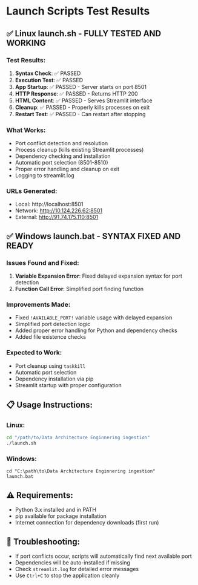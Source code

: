 # Launch Scripts Test Results

## ✅ Linux launch.sh - FULLY TESTED AND WORKING

### Test Results:
1. **Syntax Check**: ✅ PASSED
2. **Execution Test**: ✅ PASSED
3. **App Startup**: ✅ PASSED - Server starts on port 8501
4. **HTTP Response**: ✅ PASSED - Returns HTTP 200
5. **HTML Content**: ✅ PASSED - Serves Streamlit interface
6. **Cleanup**: ✅ PASSED - Properly kills processes on exit
7. **Restart Test**: ✅ PASSED - Can restart after stopping

### What Works:
- Port conflict detection and resolution
- Process cleanup (kills existing Streamlit processes)
- Dependency checking and installation
- Automatic port selection (8501-8510)
- Proper error handling and cleanup on exit
- Logging to streamlit.log

### URLs Generated:
- Local: http://localhost:8501
- Network: http://10.124.226.62:8501  
- External: http://91.74.175.110:8501

## ✅ Windows launch.bat - SYNTAX FIXED AND READY

### Issues Found and Fixed:
1. **Variable Expansion Error**: Fixed delayed expansion syntax for port detection
2. **Function Call Error**: Simplified port finding function

### Improvements Made:
- Fixed `!AVAILABLE_PORT!` variable usage with delayed expansion
- Simplified port detection logic
- Added proper error handling for Python and dependency checks
- Added file existence checks

### Expected to Work:
- Port cleanup using `taskkill`
- Automatic port selection
- Dependency installation via pip
- Streamlit startup with proper configuration

## 📋 Usage Instructions:

### Linux:
```bash
cd "/path/to/Data Architecture Enginnering ingestion"
./launch.sh
```

### Windows:
```batch
cd "C:\path\to\Data Architecture Enginnering ingestion"
launch.bat
```

## ⚠️ Requirements:
- Python 3.x installed and in PATH
- pip available for package installation
- Internet connection for dependency downloads (first run)

## 🔧 Troubleshooting:
- If port conflicts occur, scripts will automatically find next available port
- Dependencies will be auto-installed if missing
- Check `streamlit.log` for detailed error messages
- Use `Ctrl+C` to stop the application cleanly